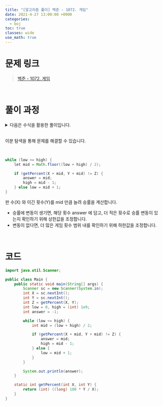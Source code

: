 ```yaml
---
title: "[알고리즘 풀이] 백준 - 1072. 게임"
date: 2021-4-27 13:00:00 +0900
categories:
  - boj
toc: true
classes: wide
use_math: true
---
```


# 문제 링크

> [백준 - 1072. 게임](https://www.acmicpc.net/problem/1072)

<br>

# 풀이 과정

<details>
<summary>다음은 수식을 활용한 풀이입니다.</summary>
<div markdown="1">

<br>

$\frac{Y}{X}*100 = Z$ 이고, 판수를 더 올려 승률이 Z에서 변화하게 될 때의 승률은 무조건 감소하지 않고 증가하게 됩니다.

따라서, $\frac{Y+a}{X+a}*100 = Z+1$ 이 되는 a 값이 답이 됩니다. 왼쪽의 수식을 a로 정리하면, $a = \frac{xZ+x-100y}{99-Z}$가 됩니다.

<br>

위 수식을 통해 다음과 같이 답을 도출할 수 있습니다.
- 현재 승률 Z가 99 이상이면, 더이상의 승률 증가는 불가능하므로 -1을 출력합니다.
- 아니면, 분자를 분모로 나누어 a값을 계산합니다. 이 때, 나머지가 0이 아니면, 몫을 올림 처리 해줘야 하므로, 1을 더합니다.

<br>

```java
import java.util.Scanner;

public class Main {
    public static void main(String[] args) {
        Scanner sc = new Scanner(System.in);
        long X = sc.nextInt();
        long Y = sc.nextInt();
        long Z = 100 * Y / X;

        if (99 - Z <= 0) {
            System.out.println(-1);
            return;
        }

        long q = (X * Z + X - 100 * Y) / (99 - Z);
        long r = (X * Z + X - 100 * Y) % (99 - Z);

        System.out.println(r == 0 ? q : q + 1);
    }
}
```

</div>
</details>

<br>

이분 탐색을 통해 문제를 해결할 수 있습니다.

<br>

```java
while (low <= high) {
    let mid = Math.floor((low + high) / 2);

    if (getPercent(X + mid, Y + mid) != Z) {
        answer = mid;
        high = mid - 1;
    } else low = mid + 1;
}
```

판 수(X) 와 이긴 횟수(Y)를 mid 만큼 늘려 승률을 계산합니다.

- 승률에 변동이 생기면, 해당 횟수 answer 에 담고, 더 적은 횟수로 승률 변동이 있는지 확인하기 위해 상한값을 조정합니다.
- 변동이 없다면, 더 많은 게임 횟수 범위 내를 확인하기 위해 하한값을 조정합니다.

<br>

# 코드

```java
import java.util.Scanner;

public class Main {
    public static void main(String[] args) {
        Scanner sc = new Scanner(System.in);
        int X = sc.nextInt();
        int Y = sc.nextInt();
        int Z = getPercent(X, Y);
        int low = 0, high = (int) 1e9;
        int answer = -1;

        while (low <= high) {
            int mid = (low + high) / 2;

            if (getPercent(X + mid, Y + mid) != Z) {
                answer = mid;
                high = mid - 1;
            } else {
                low = mid + 1;
            }
        }

        System.out.println(answer);
    }

    static int getPercent(int X, int Y) {
        return (int) ((long) 100 * Y / X);
    }
}
```
